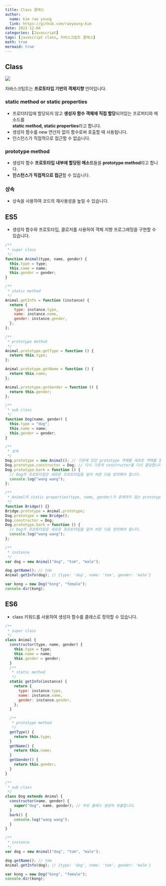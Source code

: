 ```yaml
---
title: Class 클래스
author:
  name: kim rae young
  link: https://github.com/raeyoung-kim
date: 2022-12-04
categories: [Javascript]
tags: [javascript class, 자바스크립트 클래스]
math: true
mermaid: true
---
```


## Class 

![](https://velog.velcdn.com/images/760kry/post/dd386e99-427d-4e03-a8aa-f95b16748770/image.png)

자바스크팁트는 **프로토타입 기반의 객체지향** 언어입니다.

### static method or static properties

-   프로터타입에 할당되지 않고 **생성자 함수 객체에 직접 할당**되어있는 프로퍼티와 메소드를  
    **static method, static properties**라고 합니다.
-   생성자 함수를 new 연산자 없이 함수로써 호출할 때 사용됩니다.
-   인스턴스가 직접적으로 접근할 수 없습니다.

### prototype method

-   생성자 함수 **프로토타입 내부에 할당된 메소드**들을 **prototype method**라고 합니다.
-   **인스턴스가 직접적으로 접근**할 수 있습니다.

### 상속

-   상속을 사용하여 코드의 재사용성을 높일 수 있습니다.

## ES5

-   생성자 함수와 프로토타입, 클로저를 사용하여 객체 지향 프로그래밍을 구현할 수 있습니다.

```js
/**
 * super class
 */
function Animal(type, name, gender) {
  this.type = type;
  this.name = name;
  this.gender = gender;
}

/**
 * static method
 */
Animal.getInfo = function (instance) {
  return {
    type: instance.type,
    name: instance.name,
    gender: instance.gender,
  };
};

/**
 * prototype method
 */
Animal.prototype.getType = function () {
  return this.type;
};

Animal.prototype.getName = function () {
  return this.name;
};

Animal.prototype.getGender = function () {
  return this.gender;
};

/**
 * sub class
 */
function Dog(name, gender) {
  this.type = "dog";
  this.name = name;
  this.gender = gender;
}

/**
 * 상속
 */
Dog.prototype = new Animal(); // 기존에 있던 prototype 객체를 새로운 객체를 할당하는 것과 같기 때문에 Dog의 constructor는 Animal을 가리킨다.
Dog.prototype.constructor = Dog; // 다시 기존의 constructor를 다시 할당합니다.
Dog.prototype.bark = function () {
  // Dog의 프로토타입은 새로운 프로토타입을 덮어 씌운 다음 정의해야 합니다.
  console.log("wang wang");
};

/**
 * Animal의 static properties(type, name, gender)가 존재하지 않는 prototype을 상속 받고 싶다면 아래와 같이 상속합니다.
 */
function Bridge() {}
Bridge.prototype = Animal.prototype;
Dog.prototype = new Bridge();
Dog.constructor = Dog;
Dog.prototype.bark = function () {
  // Dog의 프로토타입은 새로운 프로토타입을 덮어 씌운 다음 정의해야 합니다.
  console.log("wang wang");
};

/**
 * instance
 */
var dog = new Animal("dog", "tom", "male");

dog.getName(); // tom
Animal.getInfo(dog); // {type: 'dog', name: 'tom', gender: 'male'}

var kong = new Dog("kong", "female");
console.dir(kong);
```

## ES6

-   class 키워드를 사용하여 생성자 함수를 클래스로 정의할 수 있습니다.

```js
/**
 * super class
 */
class Animal {
  constructor(type, name, gender) {
    this.type = type;
    this.name = name;
    this.gender = gender;
  }
  /**
   * static method
   */
  static getInfo(instance) {
    return {
      type: instance.type,
      name: instance.name,
      gender: instance.gender,
    };
  }

  /**
   * prototype method
   */
  getType() {
    return this.type;
  }
  getName() {
    return this.name;
  }
  getGender() {
    return this.gender;
  }
}

/**
 * sub class
 */
class Dog extends Animal {
  constructor(name, gender) {
    super("dog", name, gender); // 부모 클래스 생성자 호출합니다.
  }
  bark() {
    console.log("wang wang");
  }
}

/**
 * instance
 */
var dog = new Animal("dog", "tom", "male");

dog.getName(); // tom
Animal.getInfo(dog); // {type: 'dog', name: 'tom', gender: 'male'}

var kong = new Dog("kong", "female");
console.dir(kong);
```

